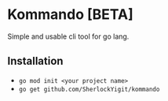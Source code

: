 # Kommando [BETA]

Simple and usable cli tool for go lang.

## Installation
- `go mod init <your project name>`
- `go get github.com/SherlockYigit/kommando`
